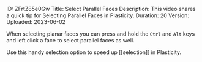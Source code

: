 ID: ZFrtZ85e0Gw
Title: Select Parallel Faces
Description: This video shares a quick tip for Selecting Parallel Faces in Plasticity.
Duration: 20
Version: 
Uploaded: 2023-06-02

When selecting planar faces you can press and hold the `Ctrl` and `Alt` keys and left click a face to select parallel faces as well.

Use this handy selection option to speed up [[selection]] in Plasticity.

